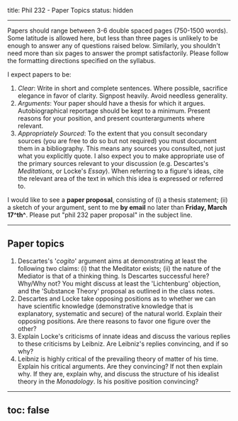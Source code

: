 title: Phil 232 - Paper Topics
status: hidden

---

Papers should range between 3-6 double spaced pages (750-1500 words). Some
latitude is allowed here, but less than three pages is unlikely to be enough to
answer any of questions raised below. Similarly, you shouldn't need more than
six pages to answer the prompt satisfactorily. Please follow the formatting
directions specified on the syllabus.

I expect papers to be:

1. *Clear*: Write in short and complete sentences. Where possible, sacrifice elegance in favor of clarity. Signpost heavily. Avoid needless generality.
2. *Arguments*: Your paper should have a thesis for which it argues. Autobiographical reportage should be kept to a minimum. Present reasons for your position, and present counterarguments where relevant. 
3. *Appropriately Sourced*: To the extent that you consult secondary sources (you are free to do so but not required) you must document them in a bibliography. This means any sources you consulted, not just what you explicitly quote. I also expect you to make appropriate use of the primary sources relevant to your discussion (e.g. Descartes's *Meditations*, or Locke's *Essay*). When referring to a figure's ideas, cite the relevant area of the text in which this idea is expressed or referred to.

I would like to see a __paper proposal__, consisting of (i) a thesis statement;
(ii) a sketch of your argument, sent to me **by email** no later than __Friday,
March 17^th^__. Please put "phil 232 paper proposal" in the subject line.

****

## Paper topics

1. Descartes's '*cogito*' argument aims at demonstrating at least the following
   two claims: (i) that the Meditator exists; (ii) the nature of the Mediator
   is that of a thinking thing. Is Descartes successful here? Why/Why not? You
   might discuss at least the 'Lichtenburg' objection, and the 'Substance
   Theory' proposal as outlined in the class notes.
2. Descartes and Locke take opposing positions as to whether we can have
   scientific knowledge (demonstrative knowledge that is explanatory, systematic
   and secure) of the natural world. Explain their opposing positions. Are there
   reasons to favor one figure over the other?
3. Explain Locke's criticisms of innate ideas and discuss the various replies to
   these criticisms by Leibniz. Are Leibniz's replies convincing, and if so why?
4. Leibniz is highly critical of the prevailing theory of matter of his time.
   Explain his critical arguments. Are they convincing? If not then explain why.
   If they are, explain why, and discuss the structure of his idealist theory in
   the *Monadology*. Is his positive position convincing?

---
toc: false 
---
